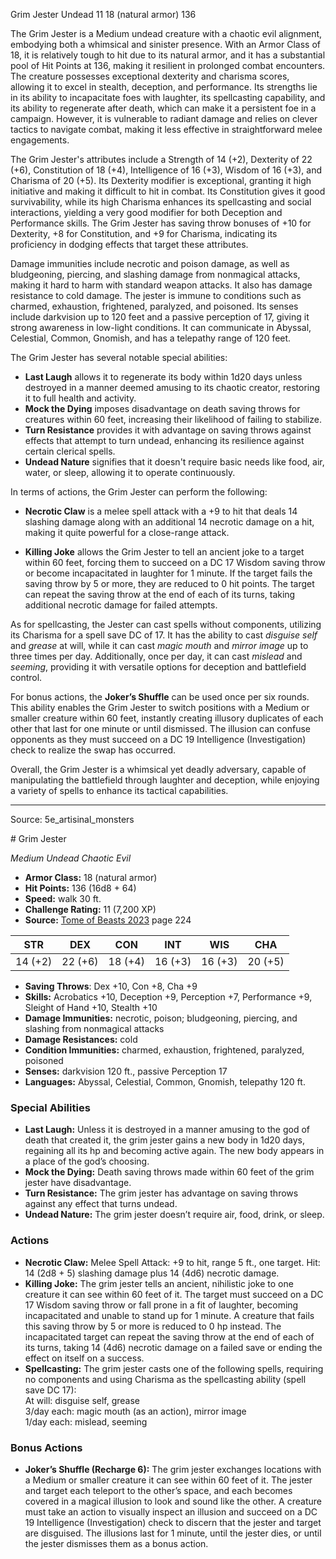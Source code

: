 <MonsterName/>Grim Jester</MonsterName>
<CreatureType/>Undead</CreatureType>
<CR/>11</CR>
<AC/>18 (natural armor)</AC>
<HP/>136</HP>
<summary>The Grim Jester is a Medium undead creature with a chaotic evil alignment, embodying both a whimsical and sinister presence. With an Armor Class of 18, it is relatively tough to hit due to its natural armor, and it has a substantial pool of Hit Points at 136, making it resilient in prolonged combat encounters. The creature possesses exceptional dexterity and charisma scores, allowing it to excel in stealth, deception, and performance. Its strengths lie in its ability to incapacitate foes with laughter, its spellcasting capability, and its ability to regenerate after death, which can make it a persistent foe in a campaign. However, it is vulnerable to radiant damage and relies on clever tactics to navigate combat, making it less effective in straightforward melee engagements.</summary>

<detail>

The Grim Jester's attributes include a Strength of 14 (+2), Dexterity of 22 (+6), Constitution of 18 (+4), Intelligence of 16 (+3), Wisdom of 16 (+3), and Charisma of 20 (+5). Its Dexterity modifier is exceptional, granting it high initiative and making it difficult to hit in combat. Its Constitution gives it good survivability, while its high Charisma enhances its spellcasting and social interactions, yielding a very good modifier for both Deception and Performance skills. The Grim Jester has saving throw bonuses of +10 for Dexterity, +8 for Constitution, and +9 for Charisma, indicating its proficiency in dodging effects that target these attributes.

Damage immunities include necrotic and poison damage, as well as bludgeoning, piercing, and slashing damage from nonmagical attacks, making it hard to harm with standard weapon attacks. It also has damage resistance to cold damage. The jester is immune to conditions such as charmed, exhaustion, frightened, paralyzed, and poisoned. Its senses include darkvision up to 120 feet and a passive perception of 17, giving it strong awareness in low-light conditions. It can communicate in Abyssal, Celestial, Common, Gnomish, and has a telepathy range of 120 feet.

The Grim Jester has several notable special abilities: 

- **Last Laugh** allows it to regenerate its body within 1d20 days unless destroyed in a manner deemed amusing to its chaotic creator, restoring it to full health and activity.
- **Mock the Dying** imposes disadvantage on death saving throws for creatures within 60 feet, increasing their likelihood of failing to stabilize.
- **Turn Resistance** provides it with advantage on saving throws against effects that attempt to turn undead, enhancing its resilience against certain clerical spells.
- **Undead Nature** signifies that it doesn't require basic needs like food, air, water, or sleep, allowing it to operate continuously.

In terms of actions, the Grim Jester can perform the following: 

- **Necrotic Claw** is a melee spell attack with a +9 to hit that deals 14 slashing damage along with an additional 14 necrotic damage on a hit, making it quite powerful for a close-range attack.
  
- **Killing Joke** allows the Grim Jester to tell an ancient joke to a target within 60 feet, forcing them to succeed on a DC 17 Wisdom saving throw or become incapacitated in laughter for 1 minute. If the target fails the saving throw by 5 or more, they are reduced to 0 hit points. The target can repeat the saving throw at the end of each of its turns, taking additional necrotic damage for failed attempts.

As for spellcasting, the Jester can cast spells without components, utilizing its Charisma for a spell save DC of 17. It has the ability to cast *disguise self* and *grease* at will, while it can cast *magic mouth* and *mirror image* up to three times per day. Additionally, once per day, it can cast *mislead* and *seeming*, providing it with versatile options for deception and battlefield control.

For bonus actions, the **Joker’s Shuffle** can be used once per six rounds. This ability enables the Grim Jester to switch positions with a Medium or smaller creature within 60 feet, instantly creating illusory duplicates of each other that last for one minute or until dismissed. The illusion can confuse opponents as they must succeed on a DC 19 Intelligence (Investigation) check to realize the swap has occurred.

Overall, the Grim Jester is a whimsical yet deadly adversary, capable of manipulating the battlefield through laughter and deception, while enjoying a variety of spells to enhance its tactical capabilities.</detail>



---

Source: 5e_artisinal_monsters

<statblock>
# Grim Jester

*Medium* *Undead* *Chaotic Evil*

- **Armor Class:** 18 (natural armor)
- **Hit Points:** 136 (16d8 + 64)
- **Speed:** walk 30 ft.
- **Challenge Rating:** 11 (7,200 XP)
- **Source:** [Tome of Beasts 2023](https://koboldpress.com/kpstore/product/tome-of-beasts-1-2023-edition/) page 224

| STR | DEX | CON | INT | WIS | CHA |
| --- | --- | --- | --- | --- | --- |
| 14 (+2) | 22 (+6) | 18 (+4) | 16 (+3) | 16 (+3) | 20 (+5) |

- **Saving Throws**: Dex +10, Con +8, Cha +9
- **Skills:** Acrobatics +10, Deception +9, Perception +7, Performance +9, Sleight of Hand +10, Stealth +10
- **Damage Immunities:** necrotic, poison; bludgeoning, piercing, and slashing from nonmagical attacks
- **Damage Resistances:** cold
- **Condition Immunities:** charmed, exhaustion, frightened, paralyzed, poisoned
- **Senses:** darkvision 120 ft., passive Perception 17
- **Languages:** Abyssal, Celestial, Common, Gnomish, telepathy 120 ft.

### Special Abilities

- **Last Laugh:** Unless it is destroyed in a manner amusing to the god of death that created it, the grim jester gains a new body in 1d20 days, regaining all its hp and becoming active again. The new body appears in a place of the god’s choosing.
- **Mock the Dying:** Death saving throws made within 60 feet of the grim jester have disadvantage.
- **Turn Resistance:** The grim jester has advantage on saving throws against any effect that turns undead.
- **Undead Nature:** The grim jester doesn’t require air, food, drink, or sleep.

### Actions

- **Necrotic Claw:** Melee Spell Attack: +9 to hit, range 5 ft., one target. Hit: 14 (2d8 + 5) slashing damage plus 14 (4d6) necrotic damage.
- **Killing Joke:** The grim jester tells an ancient, nihilistic joke to one creature it can see within 60 feet of it. The target must succeed on a DC 17 Wisdom saving throw or fall prone in a fit of laughter, becoming incapacitated and unable to stand up for 1 minute. A creature that fails this saving throw by 5 or more is reduced to 0 hp instead. The incapacitated target can repeat the saving throw at the end of each of its turns, taking 14 (4d6) necrotic damage on a failed save or ending the effect on itself on a success.
- **Spellcasting:** The grim jester casts one of the following spells, requiring no components and using Charisma as the spellcasting ability (spell save DC 17):<br>At will: disguise self, grease<br>3/day each: magic mouth (as an action), mirror image<br>1/day each: mislead, seeming

### Bonus Actions

- **Joker’s Shuffle (Recharge 6):** The grim jester exchanges locations with a Medium or smaller creature it can see within 60 feet of it. The jester and target each teleport to the other’s space, and each becomes covered in a magical illusion to look and sound like the other. A creature must take an action to visually inspect an illusion and succeed on a DC 19 Intelligence (Investigation) check to discern that the jester and target are disguised. The illusions last for 1 minute, until the jester dies, or until the jester dismisses them as a bonus action.
</statblock>



